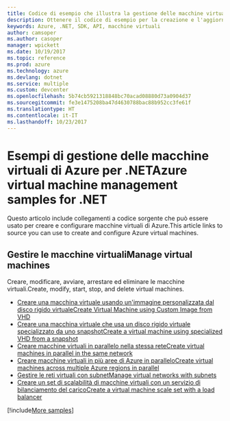```yaml
---
title: Codice di esempio che illustra la gestione delle macchine virtuali di Azure con .NET
description: Ottenere il codice di esempio per la creazione e l'aggiornamento di macchine virtuali di Azure con .NET
keywords: Azure, .NET, SDK, API, macchine virtuali
author: camsoper
ms.author: casoper
manager: wpickett
ms.date: 10/19/2017
ms.topic: reference
ms.prod: azure
ms.technology: azure
ms.devlang: dotnet
ms.service: multiple
ms.custom: devcenter
ms.openlocfilehash: 5b74cb5921318848bc70acad08880d73a0904d37
ms.sourcegitcommit: fe3e1475208ba47d4630788bac88b952cc3fe61f
ms.translationtype: HT
ms.contentlocale: it-IT
ms.lasthandoff: 10/23/2017
---
```

# <a name="azure-virtual-machine-management-samples-for-net"></a><span data-ttu-id="d4009-104">Esempi di gestione delle macchine virtuali di Azure per .NET</span><span class="sxs-lookup"><span data-stu-id="d4009-104">Azure virtual machine management samples for .NET</span></span>

<span data-ttu-id="d4009-105">Questo articolo include collegamenti a codice sorgente che può essere usato per creare e configurare macchine virtuali di Azure.</span><span class="sxs-lookup"><span data-stu-id="d4009-105">This article links to source you can use to create and configure Azure virtual machines.</span></span>

## <a name="manage-virtual-machines"></a><span data-ttu-id="d4009-106">Gestire le macchine virtuali</span><span class="sxs-lookup"><span data-stu-id="d4009-106">Manage virtual machines</span></span>

<span data-ttu-id="d4009-107">Creare, modificare, avviare, arrestare ed eliminare le macchine virtuali.</span><span class="sxs-lookup"><span data-stu-id="d4009-107">Create, modify, start, stop, and delete virtual machines.</span></span>

* [<span data-ttu-id="d4009-108">Creare una macchina virtuale usando un'immagine personalizzata dal disco rigido virtuale</span><span class="sxs-lookup"><span data-stu-id="d4009-108">Create Virtual Machine using Custom Image from VHD</span></span>](https://github.com/Azure-Samples/managed-disk-dotnet-create-virtual-machine-using-custom-image-from-VHD)
* [<span data-ttu-id="d4009-109">Creare una macchina virtuale che usa un disco rigido virtuale specializzato da uno snapshot</span><span class="sxs-lookup"><span data-stu-id="d4009-109">Create a virtual machine using specialized VHD from a snapshot</span></span>](https://github.com/Azure-Samples/managed-disk-dotnet-create-virtual-machine-using-specialized-disk-from-snapshot)
* [<span data-ttu-id="d4009-110">Creare macchine virtuali in parallelo nella stessa rete</span><span class="sxs-lookup"><span data-stu-id="d4009-110">Create virtual machines in parallel in the same network</span></span>](https://github.com/Azure-Samples/compute-dotnet-manage-virtual-machines-with-network-in-parallel)
* [<span data-ttu-id="d4009-111">Creare macchine virtuali in più aree di Azure in parallelo</span><span class="sxs-lookup"><span data-stu-id="d4009-111">Create virtual machines across multiple Azure regions in parallel</span></span>](https://github.com/Azure-Samples/compute-dotnet-create-virtual-machines-across-regions-in-parallel)
* [<span data-ttu-id="d4009-112">Gestire le reti virtuali con subnet</span><span class="sxs-lookup"><span data-stu-id="d4009-112">Manage virtual networks with subnets</span></span>](https://github.com/Azure-Samples/network-dotnet-manage-virtual-network)
* [<span data-ttu-id="d4009-113">Creare un set di scalabilità di macchine virtuali con un servizio di bilanciamento del carico</span><span class="sxs-lookup"><span data-stu-id="d4009-113">Create a virtual machine scale set with a load balancer</span></span>](https://github.com/Azure-Samples/compute-dotnet-manage-virtual-machine-scale-sets)

[!include[More samples](includes/more-samples.md)]
